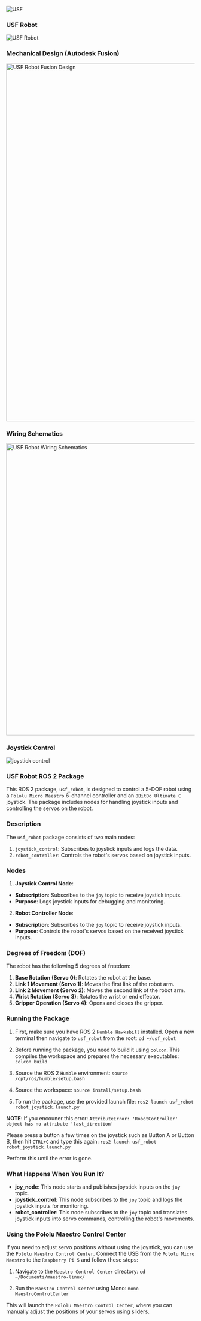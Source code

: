 ![USF](https://github.com/user-attachments/assets/9260fb70-299b-48f8-ab3f-0137140074c8)

### USF Robot ###
![USF Robot](https://github.com/user-attachments/assets/ccfe7c2a-11a5-4213-8e2a-a2503e4733c2)

### Mechanical Design (Autodesk Fusion) ###
<img width="956" alt="USF Robot Fusion Design" src="https://github.com/user-attachments/assets/29ea50c3-7bce-414c-ad69-5e53df58160f">

### Wiring Schematics ###
<img width="780" alt="USF Robot Wiring Schematics" src="https://github.com/user-attachments/assets/9a715ee7-1f29-409d-8d8e-353582f34d93">

### Joystick Control
![joystick control](https://github.com/user-attachments/assets/47673854-e3c0-47de-a158-6e74cfb0968f)

### USF Robot ROS 2 Package ###

This ROS 2 package, `usf_robot`, is designed to control a 5-DOF robot using a `Pololu Micro Maestro` 6-channel controller and an `8BitDo Ultimate C` joystick. The package includes nodes for handling joystick inputs and controlling the servos on the robot.

### Description

The `usf_robot` package consists of two main nodes:
1. `joystick_control`: Subscribes to joystick inputs and logs the data.
2. `robot_controller`: Controls the robot's servos based on joystick inputs.

### Nodes

1. **Joystick Control Node**:
  - **Subscription**: Subscribes to the `joy` topic to receive joystick inputs.
  - **Purpose**: Logs joystick inputs for debugging and monitoring.

2. **Robot Controller Node**:
  - **Subscription**: Subscribes to the `joy` topic to receive joystick inputs.
  - **Purpose**: Controls the robot's servos based on the received joystick inputs.

### Degrees of Freedom (DOF)

The robot has the following 5 degrees of freedom:
1. **Base Rotation (Servo 0)**: Rotates the robot at the base.
2. **Link 1 Movement (Servo 1)**: Moves the first link of the robot arm.
3. **Link 2 Movement (Servo 2)**: Moves the second link of the robot arm.
4. **Wrist Rotation (Servo 3)**: Rotates the wrist or end effector.
5. **Gripper Operation (Servo 4)**: Opens and closes the gripper.

### Running the Package

1. First, make sure you have ROS 2 `Humble Hawksbill` installed. Open a new terminal then navigate to `usf_robot` from the root:
`cd ~/usf_robot`

2. Before running the package, you need to build it using `colcon`. This compiles the workspace and prepares the necessary executables:
`colcon build`
  
3. Source the ROS 2 `Humble` environment:
`source /opt/ros/humble/setup.bash`

4. Source the workspace:
`source install/setup.bash`

5. To run the package, use the provided launch file:
`ros2 launch usf_robot robot_joystick.launch.py`

**NOTE**: If you encouner this error:
` AttributeError: 'RobotController' object has no attribute 'last_direction' `

Please press a button a few times on the joystick such as Button A or Button B, then hit `CTRL+C` and type this again:
`ros2 launch usf_robot robot_joystick.launch.py`
    
Perform this until the error is gone.

### What Happens When You Run It?

- **joy_node**: This node starts and publishes joystick inputs on the `joy` topic.
- **joystick_control**: This node subscribes to the `joy` topic and logs the joystick inputs for monitoring.
- **robot_controller**: This node subscribes to the `joy` topic and translates joystick inputs into servo commands, controlling the robot's movements.

### Using the Pololu Maestro Control Center

If you need to adjust servo positions without using the joystick, you can use the `Pololu Maestro Control Center`. Connect the USB from the `Pololu Micro Maestro` to the `Raspberry Pi 5` and follow these steps:

1. Navigate to the `Maestro Control Center` directory:
`cd ~/Documents/maestro-linux/`

2. Run the `Maestro Control Center` using Mono:
`mono MaestroControlCenter`

This will launch the `Pololu Maestro Control Center`, where you can manually adjust the positions of your servos using sliders.
